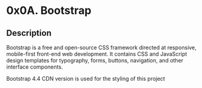 # 0x0A. Bootstrap
## Description
Bootstrap is a free and open-source CSS framework directed at responsive, mobile-first front-end web development. It contains CSS and JavaScript design templates for typography, forms, buttons, navigation, and other interface components.

Bootstrap 4.4 CDN version is used for the styling of this project
